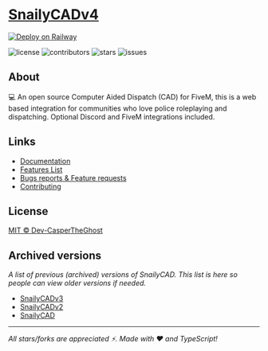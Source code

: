 # [SnailyCADv4](https://snailycad.caspertheghost.me)

[![Deploy on Railway](https://railway.app/button.svg)](https://railway.app/new/template/lqLdjV?referralCode=zxxB_p)

![license](https://img.shields.io/github/license/SnailyCAD/snaily-cadv4?color=gr&style=flat-square)
![contributors](https://img.shields.io/github/contributors/SnailyCAD/snaily-cadv4?color=gr&style=flat-square)
![stars](https://img.shields.io/github/stars/SnailyCAD/snaily-cadv4?style=flat-square&color=gr)
![issues](https://img.shields.io/github/issues/SnailyCAD/snaily-cadv4?style=flat-square)

## About

💻 An open source Computer Aided Dispatch (CAD) for FiveM,
this is a web based integration for communities who love police roleplaying and dispatching. Optional Discord and FiveM integrations included.


## Links

- [Documentation](https://cad-docs.caspertheghost.me/docs/intro)
- [Features List](https://cad-docs.caspertheghost.me/docs/features)
- [Bugs reports & Feature requests](https://github.com/SnailyCAD/snaily-cadv4/issues)
- [Contributing](./.github/CONTRIBUTING.md)

## License

[MIT © Dev-CasperTheGhost](./LICENSE)

## Archived versions

_A list of previous (archived) versions of SnailyCAD. This list is here so people can view older versions if needed._

- [SnailyCADv3](https://github.com/Dev-CasperTheGhost/snaily-cadv3)
- [SnailyCADv2](https://github.com/Dev-CasperTheGhost/snaily-cadv2)
- [SnailyCAD](https://github.com/Dev-CasperTheGhost/snaily-cad)

---

_All stars/forks are appreciated ⚡. Made with ❤️ and TypeScript!_
